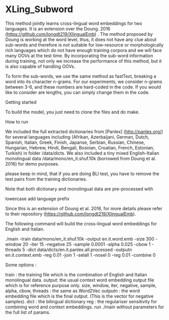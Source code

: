 # XLing_Subword
This method jointly learns cross-lingual word embeddings for two languages. It is an extension over the Doung. 2016 (https://github.com/longdt219/XlingualEmb)
. The method proposed by Doung is working at the word level, thus, it does not have any clue about sub-words and therefore is not suitable for low-resource or morphologically rich languages which do not have enough training corpora and we will face many OOVs at the test time.
By incorporating the sub-word information during training, not only we increase the performance of this method, but it is also capable of handling OOVs.

To form the sub-words, we use the same method as fastText, breaking a word into its character n-grams. For our experiments, we consider n-grams between 3-6, and these numbers are hard-coded in the code. If you would like to consider are lengths, you can simply change them in the code. 

Getting started

To build the model, you just need to clone the files and do make. 

How to run

We included the full extracted dictionaries from [Panlex] (http://panlex.org/) for several languages including (Afrikan, Azerbaijani, German, Dutch, Spanish, Italian, Greek, Finish, Japanse, Serbian, Russian, Chinese, Hungarian, Hebrew, Hindi, Bengali, Bosnian, Croatian, French, Estonian, Turkish) in folder /data/dicts. We also included a tiny mixed English-Italian monolingual data /data/mono/en_it.shuf.10k (borrowed from Doung et al. 2016) for demo purposes. 

please keep in mind, that if you are doing BLI test, you have to remove the test pairs from the training dictionaries. 

Note that both dictionary and monolingual data are pre-processed with

lowercase
add language prefix

Since this is an extension of Doung et al. 2016, for more details please refer to their repository (https://github.com/longdt219/XlingualEmb).

The following command will build the cross-lingual word embeddings for English and Italian.

./main -train data/mono/en_it.shuf.10k -output en.it.word.emb -size 300 -window 20 -iter 15 
-negative 25 -sample 0.0001 -alpha 0.025 -cbow 1 -threads 5 -dict data/dicts/en.it.panlex.all.processed 
-outputn en.it.context.emb -reg 0.01 -join 1 -selall 1 -nosel 0 -reg 0.01 -combine 0

Some options :

train : the training file which is the combination of English and Italian monolingual data.
output: the usual context word embedding output file which is for reference purpose only.
size, window, iter, negative, sample, alpha, cbow, threads : the same as Word2Vec
outputn : the word embedding file which is the final output. (This is the vector for negative samples).
dict : the bilingual dictionary
reg : the regulariser sensitivity for combining word and context embeddings.
run ./main without parameters for the full list of params.
